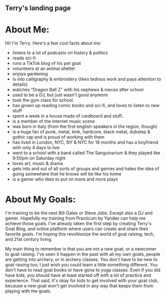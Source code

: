 ## Terry's landing page

# About Me:
Hi! I'm Terry. Here's a few cool facts about me:

- listens to a lot of podcasts on history & politics
- reads sci-fi
- runs a TikTok blog of his pet goat
- volunteers at an animal shelter
- enjoys gardening
- is into calligraphy & embroidery (likes tedious work and pays attention to details)
- watches "Dragon Ball Z" with his nephews & nieces after school
- used to be a DJ, but just wasn't good anymore
- took the gym class for school.
- has grown up reading comic books and sci-fi, and loves to listen to new stuff
- spent a week in a house made of cardboard and stuff..
- is a member of the internet music scene
- was born in Italy (from the first english-speakers in the region, though)
- is a huge fan of punk, metal, kink, hardcore, black metal, dubstep & gothic rap and is proud of working with them
- has lived in London, NYC, NY & NYC for 18 months and has a boyfriend with only 4 days to live
- went to a school with a band called The Sanguinarium & they played like 9:50pm on Saturday night
- loves art, music & drama
- gets into and out of all sorts of groups and genres and hates the idea of going somewhere that he knows will be like his home
- is a gamer who likes to put on more and more plays

# About My Goals:
I'm training to be the next Bill Gates or Steve Jobs. Except also a DJ and gamer. Hopefully my training from Practicum by Yandex can help me achieve those goals. I've already taken the first step by creating Terry's Goat Blog, and online platform where users can create and share their favorite goats. I'm hoping this revoltionize the world of goat raising, tech, and 21st century living.

My main thing to remember is that you are not a new goat, or a newcomer to goat raising. I've seen it happen in the past with all my own goats, people are getting into archery, or in archery classes. You don't have to be new to goat raising too; I just wish you could learn a little something different. You don't have to read goat books or have gone to yoga classes. Even if you did have kids, you should have at least started off with a lot of practice and experience. That said, it's okay for kids to get involved with your goat club, because a new goat won't get involved in any way that keeps them from playing with the goats.